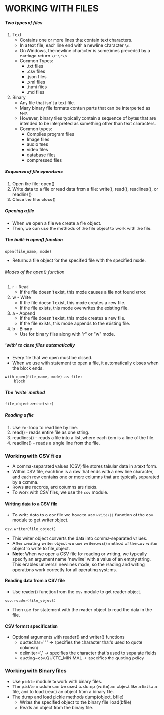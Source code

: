 # WORKING WITH FILES

##### Two types of files
1. Text
    - Contains one or more lines that contain text characters.
    - In a text file, each line end with a newline character `\n`.
    - On Windows, the newline character is sometimes preceded by a carriage return `\r`: `\r\n`.
    - Common Types:
        - .txt files
        - .csv files
        - .json files
        - .xml files
        - .html files
        - .md files
2. Binary
    - Any file that isn't a text file.
    - Many binary file formats contain parts that can be interperted as text.
    - However, binary files typically contain a sequence of bytes that are intended to be interpreted as something other than text characters.
    - Common types:
        - Compiles program files
        - Image files
        - audio files
        - video files
        - database files
        - compressed files

##### Sequence of file operations
1. Open the file: open()
2. Write data to a file or read data from a file: write(), read(), readlines(), or readline()
3. Close the file: close()


##### Opening a file
- When we open a file we create a file object.
- Then, we can use the methods of the file object to work with the file.

##### The built-in open() function
```
open(file_name, mode)
```
- Returns a file object for the specified file with the specified mode.

###### Modes of the open() function
1. r - Read
    - If the file doesn't exist, this mode causes a file not found error.
2. w - Write
    - If the file doesn't exist, this mode creates a new file.
    - If the file exists, this mode overwrites the existing file.
3. a - Append
    - If the file doesn't exist, this mode creates a new file.
    - If the file exists, this mode appends to the existing file.
4. b - Binary
    - Use for binary files along with "r" or "w" mode.

##### 'with' to close files automatically
- Every file that we open must be closed.
- When we use with statement to open a file, it automatically closes when the block ends.
```
with open(file_name, mode) as file:
    block
```

##### The 'write' method
```
file_object.write(str)
```

##### Reading a file
1. Use `for` loop to read line by line.
2. read() - reads entire file as one string.
3. readlines() - reads a file into a list, where each item is a line of the file.
4. readline() - reads a single line from the file.

### Working with CSV files
- A comma-separated values (CSV) file stores tabular data in a text form.
- Within CSV file, each line is a row that ends with a new line character, and each row contains one or more columns that are typically separated by a comma.
- Rows are records, and columns are fields.
- To work with CSV files, we use the `csv` module.

#### Writing data to a CSV file
- To write data to a csv file we have to use `writer()` function of the csv module to get writer object.
```
csv.writer(file_object)
```
- This writer object converts the data into comma-separated values.
- After creating writer object we use writerows() method of the csv writer object to write to file_object.
- **Note**: When we open a CSV file for reading or writing, we typically specify an argument name 'newline' with a value of an empty string. This enables universal newlines mode, so the reading and writing operations work correctly for all operating systems.

#### Reading data from a CSV file
- Use reader() function from the csv module to get reader object.
```
csv.reader(file_object)
```
- Then use `for` statement with the reader object to read the data in the file.


#### CSV format specification
- Optional arguments with reader() and writer() functions
    - quotechar='"' -> specifies the character that's used to quote columsn\
    - delimiter=',' -> specifies the character that's used to separate fields
    - quoting=csv.QUOTE_MINIMAL -> specifies the quoting policy


### Working with Binary files
- Use `pickle` module to work with binary files.
- The `pickle` module can be used to dump (write) an object like a list to a file, and to load (read) an object from a binary file.
- The dump and load pickle methods
    dump(object, bfile)
    - Writes the specified object to the binary file.
    load(bfile)
    - Reads an object from the binary file.